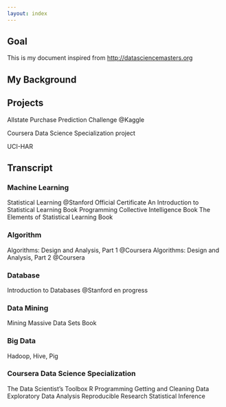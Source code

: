 ```yaml
---
layout: index
---
```



Goal
----
This is my document inspired from http://datasciencemasters.org

My Background
-------------

Projects
--------
Allstate Purchase Prediction Challenge @Kaggle

Coursera Data Science Specialization project

UCI-HAR

Transcript
----------

### Machine Learning ###

Statistical Learning @Stanford
Official Certificate
An Introduction to Statistical Learning Book
Programming Collective Intelligence Book
The Elements of Statistical Learning Book

### Algorithm ###

Algorithms: Design and Analysis, Part 1 @Coursera
Algorithms: Design and Analysis, Part 2 @Coursera

### Database ###

Introduction to Databases @Stanford
en progress

### Data Mining ###

Mining Massive Data Sets Book

### Big Data ###

Hadoop, Hive, Pig


### Coursera Data Science Specialization ###

The Data Scientist’s Toolbox
R Programming
Getting and Cleaning Data
Exploratory Data Analysis
Reproducible Research
Statistical Inference

